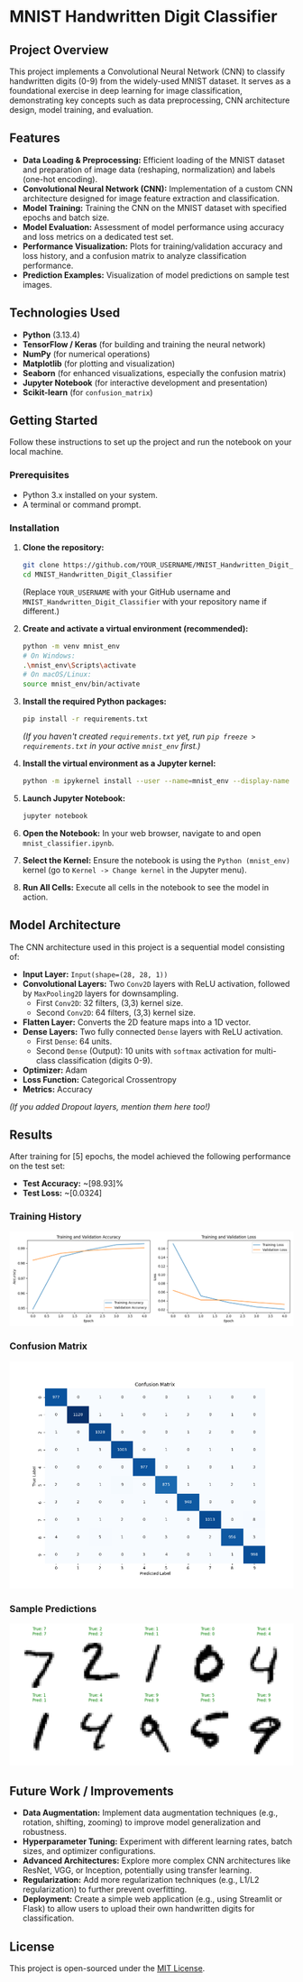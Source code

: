 # MNIST Handwritten Digit Classifier

## Project Overview

This project implements a Convolutional Neural Network (CNN) to classify handwritten digits (0-9) from the widely-used MNIST dataset. It serves as a foundational exercise in deep learning for image classification, demonstrating key concepts such as data preprocessing, CNN architecture design, model training, and evaluation.

## Features

*   **Data Loading & Preprocessing:** Efficient loading of the MNIST dataset and preparation of image data (reshaping, normalization) and labels (one-hot encoding).
*   **Convolutional Neural Network (CNN):** Implementation of a custom CNN architecture designed for image feature extraction and classification.
*   **Model Training:** Training the CNN on the MNIST dataset with specified epochs and batch size.
*   **Model Evaluation:** Assessment of model performance using accuracy and loss metrics on a dedicated test set.
*   **Performance Visualization:** Plots for training/validation accuracy and loss history, and a confusion matrix to analyze classification performance.
*   **Prediction Examples:** Visualization of model predictions on sample test images.

## Technologies Used

*   **Python** (3.13.4)
*   **TensorFlow / Keras** (for building and training the neural network)
*   **NumPy** (for numerical operations)
*   **Matplotlib** (for plotting and visualization)
*   **Seaborn** (for enhanced visualizations, especially the confusion matrix)
*   **Jupyter Notebook** (for interactive development and presentation)
*   **Scikit-learn** (for `confusion_matrix`)

## Getting Started

Follow these instructions to set up the project and run the notebook on your local machine.

### Prerequisites

*   Python 3.x installed on your system.
*   A terminal or command prompt.

### Installation

1.  **Clone the repository:**
    ```bash
    git clone https://github.com/YOUR_USERNAME/MNIST_Handwritten_Digit_Classifier.git
    cd MNIST_Handwritten_Digit_Classifier
    ```
    (Replace `YOUR_USERNAME` with your GitHub username and `MNIST_Handwritten_Digit_Classifier` with your repository name if different.)

2.  **Create and activate a virtual environment (recommended):**
    ```bash
    python -m venv mnist_env
    # On Windows:
    .\mnist_env\Scripts\activate
    # On macOS/Linux:
    source mnist_env/bin/activate
    ```

3.  **Install the required Python packages:**
    ```bash
    pip install -r requirements.txt
    ```
    *(If you haven't created `requirements.txt` yet, run `pip freeze > requirements.txt` in your active `mnist_env` first.)*

4.  **Install the virtual environment as a Jupyter kernel:**
    ```bash
    python -m ipykernel install --user --name=mnist_env --display-name "Python (mnist_env)"
    ```

5.  **Launch Jupyter Notebook:**
    ```bash
    jupyter notebook
    ```

6.  **Open the Notebook:** In your web browser, navigate to and open `mnist_classifier.ipynb`.
7.  **Select the Kernel:** Ensure the notebook is using the `Python (mnist_env)` kernel (go to `Kernel -> Change kernel` in the Jupyter menu).
8.  **Run All Cells:** Execute all cells in the notebook to see the model in action.

## Model Architecture

The CNN architecture used in this project is a sequential model consisting of:

*   **Input Layer:** `Input(shape=(28, 28, 1))`
*   **Convolutional Layers:** Two `Conv2D` layers with ReLU activation, followed by `MaxPooling2D` layers for downsampling.
    *   First `Conv2D`: 32 filters, (3,3) kernel size.
    *   Second `Conv2D`: 64 filters, (3,3) kernel size.
*   **Flatten Layer:** Converts the 2D feature maps into a 1D vector.
*   **Dense Layers:** Two fully connected `Dense` layers with ReLU activation.
    *   First `Dense`: 64 units.
    *   Second `Dense` (Output): 10 units with `softmax` activation for multi-class classification (digits 0-9).
*   **Optimizer:** Adam
*   **Loss Function:** Categorical Crossentropy
*   **Metrics:** Accuracy

*(If you added Dropout layers, mention them here too!)*

## Results

After training for [5] epochs, the model achieved the following performance on the test set:

*   **Test Accuracy:** ~[98.93]%
*   **Test Loss:** ~[0.0324]

### Training History


![Training History Plot](images/training_history.png)


### Confusion Matrix

![Confusion Matrix](images/confusion_matrix.png)


### Sample Predictions

![Sample Predictions](images/sample_predictions.png)


## Future Work / Improvements

*   **Data Augmentation:** Implement data augmentation techniques (e.g., rotation, shifting, zooming) to improve model generalization and robustness.
*   **Hyperparameter Tuning:** Experiment with different learning rates, batch sizes, and optimizer configurations.
*   **Advanced Architectures:** Explore more complex CNN architectures like ResNet, VGG, or Inception, potentially using transfer learning.
*   **Regularization:** Add more regularization techniques (e.g., L1/L2 regularization) to further prevent overfitting.
*   **Deployment:** Create a simple web application (e.g., using Streamlit or Flask) to allow users to upload their own handwritten digits for classification.

## License

This project is open-sourced under the [MIT License](LICENSE).
